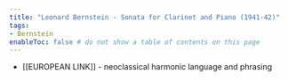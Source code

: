 ```yaml
---
title: "Leonard Bernstein - Sonata for Clarinet and Piano (1941-42)"
tags:
- Bernstein 
enableToc: false # do not show a table of contents on this page
---
```


- [[EUROPEAN LINK]] - neoclassical harmonic language and phrasing